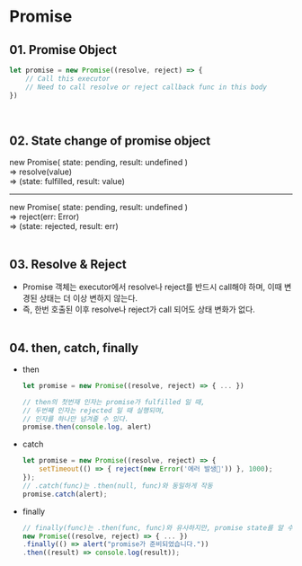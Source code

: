 # Promise

## 01. Promise Object
```javascript
let promise = new Promise((resolve, reject) => {
    // Call this executor
    // Need to call resolve or reject callback func in this body
})
```
<br>

## 02. State change of promise object

new Promise( state: pending, result: undefined )<br>
=> resolve(value)<br>
=> (state: fulfilled, result: value)

---

new Promise( state: pending, result: undefined )<br>
=> reject(err: Error)<br>
=> (state: rejected, result: err)
<br><br>

## 03. Resolve & Reject
- Promise 객체는 executor에서 resolve나 reject를 반드시 call해야 하며, 이때 변경된 상태는 더 이상 변하지 않는다.
- 즉, 한번 호출된 이후 resolve나 reject가 call 되어도 상태 변화가 없다.
<br><br>

## 04. then, catch, finally
- then
  ```javascript
  let promise = new Promise((resolve, reject) => { ... })
  
  // then의 첫번재 인자는 promise가 fulfilled 일 때,
  // 두번째 인자는 rejected 일 때 실행되며,
  // 인자를 하나만 넘겨줄 수 있다.
  promise.then(console.log, alert)
  ```

- catch
  ```javascript
  let promise = new Promise((resolve, reject) => {
      setTimeout(() => { reject(new Error('에러 발생')) }, 1000);
  });
  // .catch(func)는 .then(null, func)와 동일하게 작동
  promise.catch(alert);
  ```

- finally
  ```javascript
  // finally(func)는 .then(func, func)와 유사하지만, promise state를 알 수 없다.
  new Promise((resolve, reject) => { ... })
  .finally(() => alert("promise가 준비되었습니다."))
  .then((result) => console.log(result));
  ```